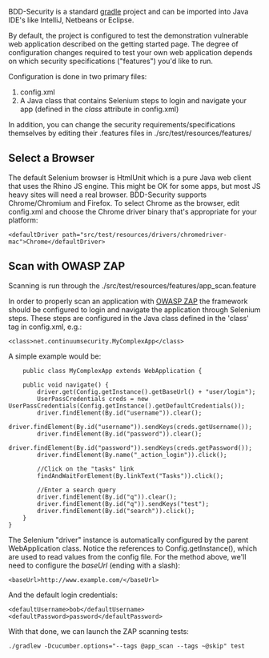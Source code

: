 BDD-Security is a standard [gradle](http://gradle.org/) project and can be imported into Java IDE's like IntelliJ, Netbeans or Eclipse.

By default, the project is configured to test the demonstration vulnerable web application described on the getting started page.  The degree of configuration changes required to test your own web application depends on which security specifications ("features") you'd like to run.

Configuration is done in two primary files:

1. config.xml
1. A Java class that contains Selenium steps to login and navigate your app (defined in the _class_ attribute in config.xml)

In addition, you can change the security requirements/specifications themselves by editing their .features files in ./src/test/resources/features/

## Select a Browser
The default Selenium browser is HtmlUnit which is a pure Java web client that uses the Rhino JS engine. This might be OK for some apps, but most JS heavy sites will need a real browser.  BDD-Security supports Chrome/Chromium and Firefox.  To select Chrome as the browser, edit config.xml and choose the Chrome driver binary that's appropriate for your platform:

    <defaultDriver path="src/test/resources/drivers/chromedriver-mac">Chrome</defaultDriver>

## Scan with OWASP ZAP
Scanning is run through the ./src/test/resources/features/app_scan.feature

In order to properly scan an application with [OWASP ZAP](https://www.owasp.org/index.php/OWASP_Zed_Attack_Proxy_Project) the framework should be configured to login and navigate the application through Selenium steps. These steps are configured in the Java class defined in the 'class' tag in config.xml, e.g.:

    <class>net.continuumsecurity.MyComplexApp</class>

A simple example would be:

        public class MyComplexApp extends WebApplication {

        public void navigate() {
            driver.get(Config.getInstance().getBaseUrl() + "user/login");
            UserPassCredentials creds = new UserPassCredentials(Config.getInstance().getDefaultCredentials());
            driver.findElement(By.id("username")).clear();
            driver.findElement(By.id("username")).sendKeys(creds.getUsername());
            driver.findElement(By.id("password")).clear();
            driver.findElement(By.id("password")).sendKeys(creds.getPassword());
            driver.findElement(By.name("_action_login")).click();
            
            //Click on the "tasks" link
            findAndWaitForElement(By.linkText("Tasks")).click();
            
            //Enter a search query
            driver.findElement(By.id("q")).clear();
            driver.findElement(By.id("q")).sendKeys("test");
            driver.findElement(By.id("search")).click();
        }
    }

The Selenium "driver" instance is automatically configured by the parent WebApplication class.  Notice the references to Config.getInstance(), which are used to read values from the config file.  For the method above, we'll need to configure the _baseUrl_ (ending with a slash):

    <baseUrl>http://www.example.com/</baseUrl>

And the default login credentials:

    <defaultUsername>bob</defaultUsername>
    <defaultPassword>password</defaultPassword>

With that done, we can launch the ZAP scanning tests:

    ./gradlew -Dcucumber.options="--tags @app_scan --tags ~@skip" test

